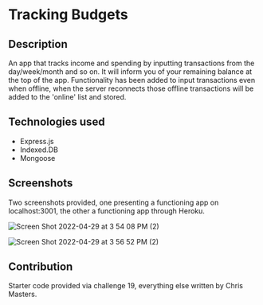 # Tracking Budgets

## Description

An app that tracks income and spending by inputting transactions from the day/week/month and so on. It will inform you of your remaining balance at the top of the app. Functionality has been added to input transactions even when offline, when the server reconnects those offline transactions will be added to the 'online' list and stored.

## Technologies used

* Express.js
* Indexed.DB
* Mongoose

## Screenshots

Two screenshots provided, one presenting a functioning app on localhost:3001, the other a functioning app through Heroku.

![Screen Shot 2022-04-29 at 3 54 08 PM (2)](https://user-images.githubusercontent.com/95546410/166078963-bd35110e-9b2e-4ff2-951f-5feea64d8dbe.png)

![Screen Shot 2022-04-29 at 3 56 52 PM (2)](https://user-images.githubusercontent.com/95546410/166078973-d50d421e-ce15-417d-96bb-e88ca622bfbf.png)

## Contribution

Starter code provided via challenge 19, everything else written by Chris Masters.
